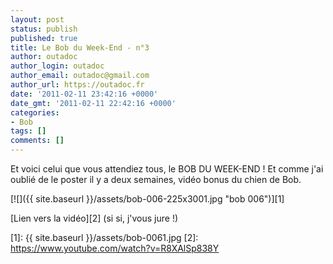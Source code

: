 ```yaml
---
layout: post
status: publish
published: true
title: Le Bob du Week-End - n°3
author: outadoc
author_login: outadoc
author_email: outadoc@gmail.com
author_url: https://outadoc.fr
date: '2011-02-11 23:42:16 +0000'
date_gmt: '2011-02-11 22:42:16 +0000'
categories:
- Bob
tags: []
comments: []
---
```

Et voici celui que vous attendiez tous, le BOB DU WEEK-END ! Et comme j'ai oublié de le poster il y a deux semaines, vidéo bonus du chien de Bob.

[![]({{ site.baseurl }}/assets/bob-006-225x3001.jpg "bob 006")][1]

[Lien vers la vidéo][2] (si si, j'vous jure !)

[1]: {{ site.baseurl }}/assets/bob-0061.jpg
[2]: https://www.youtube.com/watch?v=R8XAlSp838Y
